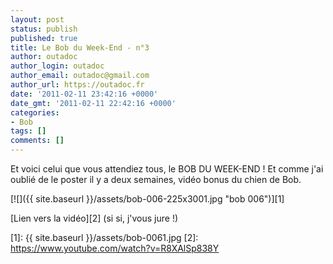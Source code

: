 ```yaml
---
layout: post
status: publish
published: true
title: Le Bob du Week-End - n°3
author: outadoc
author_login: outadoc
author_email: outadoc@gmail.com
author_url: https://outadoc.fr
date: '2011-02-11 23:42:16 +0000'
date_gmt: '2011-02-11 22:42:16 +0000'
categories:
- Bob
tags: []
comments: []
---
```

Et voici celui que vous attendiez tous, le BOB DU WEEK-END ! Et comme j'ai oublié de le poster il y a deux semaines, vidéo bonus du chien de Bob.

[![]({{ site.baseurl }}/assets/bob-006-225x3001.jpg "bob 006")][1]

[Lien vers la vidéo][2] (si si, j'vous jure !)

[1]: {{ site.baseurl }}/assets/bob-0061.jpg
[2]: https://www.youtube.com/watch?v=R8XAlSp838Y
